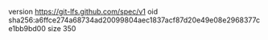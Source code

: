 version https://git-lfs.github.com/spec/v1
oid sha256:a6ffce274a68734ad20099804aec1837acf87d20e49e08e2968377ce1bb9bd00
size 350
